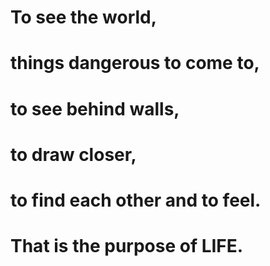 # To see the world,
# things dangerous to come to,
# to see behind walls,
# to draw closer,
# to find each other and to feel.
# That is the purpose of LIFE.
